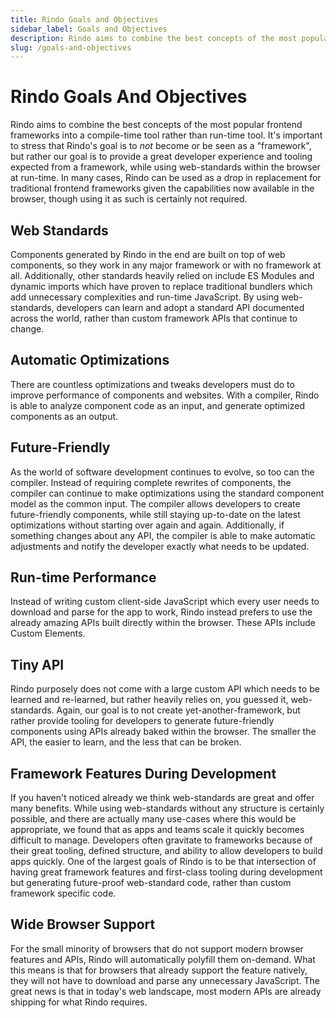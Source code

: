 ```yaml
---
title: Rindo Goals and Objectives
sidebar_label: Goals and Objectives
description: Rindo aims to combine the best concepts of the most popular frontend frameworks into a compile-time tool rather than run-time tool.
slug: /goals-and-objectives
---
```


# Rindo Goals And Objectives

Rindo aims to combine the best concepts of the most popular frontend frameworks into a compile-time tool rather than run-time tool. It's important to stress that Rindo's goal is to _not_ become or be seen as a "framework", but rather our goal is to provide a great developer experience and tooling expected from a framework, while using web-standards within the browser at run-time. In many cases, Rindo can be used as a drop in replacement for traditional frontend frameworks given the capabilities now available in the browser, though using it as such is certainly not required.

## Web Standards

Components generated by Rindo in the end are built on top of web components, so they work in any major framework or with no framework at all. Additionally, other standards heavily relied on include ES Modules and dynamic imports which have proven to replace traditional bundlers which add unnecessary complexities and run-time JavaScript. By using web-standards, developers can learn and adopt a standard API documented across the world, rather than custom framework APIs that continue to change.

## Automatic Optimizations

There are countless optimizations and tweaks developers must do to improve performance of components and websites. With a compiler, Rindo is able to analyze component code as an input, and generate optimized components as an output.

## Future-Friendly

As the world of software development continues to evolve, so too can the compiler. Instead of requiring complete rewrites of components, the compiler can continue to make optimizations using the standard component model as the common input. The compiler allows developers to create future-friendly components, while still staying up-to-date on the latest optimizations without starting over again and again. Additionally, if something changes about any API, the compiler is able to make automatic adjustments and notify the developer exactly what needs to be updated.

## Run-time Performance

Instead of writing custom client-side JavaScript which every user needs to download and parse for the app to work, Rindo instead prefers to use the already amazing APIs built directly within the browser. These APIs include Custom Elements.

## Tiny API

Rindo purposely does not come with a large custom API which needs to be learned and re-learned, but rather heavily relies on, you guessed it, web-standards. Again, our goal is to not create yet-another-framework, but rather provide tooling for developers to generate future-friendly components using APIs already baked within the browser. The smaller the API, the easier to learn, and the less that can be broken.

## Framework Features During Development

If you haven't noticed already we think web-standards are great and offer many benefits. While using web-standards without any structure is certainly possible, and there are actually many use-cases where this would be appropriate, we found that as apps and teams scale it quickly becomes difficult to manage. Developers often gravitate to frameworks because of their great tooling, defined structure, and ability to allow developers to build apps quickly. One of the largest goals of Rindo is to be that intersection of having great framework features and first-class tooling during development but generating future-proof web-standard code, rather than custom framework specific code.

## Wide Browser Support

For the small minority of browsers that do not support modern browser features and APIs, Rindo will automatically polyfill them on-demand. What this means is that for browsers that already support the feature natively, they will not have to download and parse any unnecessary JavaScript. The great news is that in today's web landscape, most modern APIs are already shipping for what Rindo requires.
